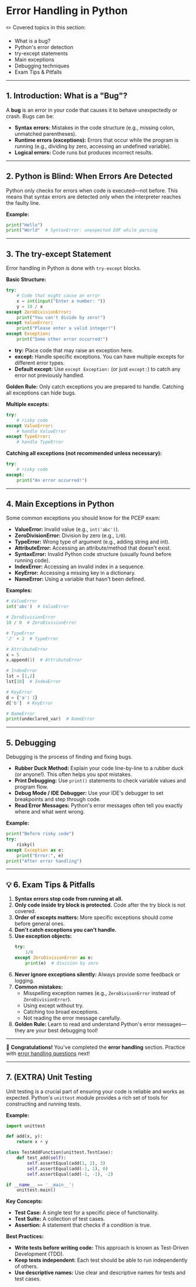 # Error Handling in Python

✏️ Covered topics in this section:
- What is a bug?
- Python's error detection
- try-except statements
- Main exceptions
- Debugging techniques
- Exam Tips & Pitfalls

---

## 1. Introduction: What is a "Bug"?
A **bug** is an error in your code that causes it to behave unexpectedly or crash. Bugs can be:
- **Syntax errors:** Mistakes in the code structure (e.g., missing colon, unmatched parentheses).
- **Runtime errors (exceptions):** Errors that occur while the program is running (e.g., dividing by zero, accessing an undefined variable).
- **Logical errors:** Code runs but produces incorrect results.

---

## 2. Python is Blind: When Errors Are Detected
Python only checks for errors when code is executed—not before. This means that syntax errors are detected only when the interpreter reaches the faulty line.

**Example:**
```python
print("Hello")
print("World"  # SyntaxError: unexpected EOF while parsing
```

---

## 3. The try-except Statement
Error handling in Python is done with `try-except` blocks.

**Basic Structure:**
```python
try:
    # Code that might cause an error
    x = int(input("Enter a number: "))
    y = 10 / x
except ZeroDivisionError:
    print("You can't divide by zero!")
except ValueError:
    print("Please enter a valid integer!")
except Exception:
    print("Some other error occurred!")
```

- **try:** Place code that may raise an exception here.
- **except:** Handle specific exceptions. You can have multiple excepts for different error types.
- **Default except:** Use `except Exception:` (or just `except:`) to catch any error not previously handled.

**Golden Rule:** Only catch exceptions you are prepared to handle. Catching all exceptions can hide bugs.

**Multiple excepts:**
```python
try:
    # risky code
except ValueError:
    # handle ValueError
except TypeError:
    # handle TypeError
```

**Catching all exceptions (not recommended unless necessary):**
```python
try:
    # risky code
except:
    print("An error occurred!")
```

---

## 4. Main Exceptions in Python
Some common exceptions you should know for the PCEP exam:
- **ValueError:** Invalid value (e.g., `int('abc')`).
- **ZeroDivisionError:** Division by zero (e.g., `1/0`).
- **TypeError:** Wrong type of argument (e.g., adding string and int).
- **AttributeError:** Accessing an attribute/method that doesn't exist.
- **SyntaxError:** Invalid Python code structure (usually found before running code).
- **IndexError:** Accessing an invalid index in a sequence.
- **KeyError:** Accessing a missing key in a dictionary.
- **NameError:** Using a variable that hasn't been defined.

**Examples:**
```python
# ValueError
int('abc')  # ValueError

# ZeroDivisionError
10 / 0  # ZeroDivisionError

# TypeError
'2' + 2  # TypeError

# AttributeError
x = 5
x.append(1)  # AttributeError

# IndexError
lst = [1,2]
lst[10]  # IndexError

# KeyError
d = {'a': 1}
d['b']  # KeyError

# NameError
print(undeclared_var)  # NameError
```

---

## 5. Debugging
Debugging is the process of finding and fixing bugs.

- **Rubber Duck Method:** Explain your code line-by-line to a rubber duck (or anyone!). This often helps you spot mistakes.
- **Print Debugging:** Use `print()` statements to check variable values and program flow.
- **Debug Mode / IDE Debugger:** Use your IDE's debugger to set breakpoints and step through code.
- **Read Error Messages:** Python's error messages often tell you exactly where and what went wrong.

**Example:**
```python
print("Before risky code")
try:
    risky()
except Exception as e:
    print("Error:", e)
print("After error handling")
```

---

## 💡 6. Exam Tips & Pitfalls
1. **Syntax errors stop code from running at all.**
2. **Only code inside try block is protected.** Code after the try block is not covered.
3. **Order of excepts matters:** More specific exceptions should come before general ones.
4. **Don't catch exceptions you can't handle.**
5. **Use exception objects:**
   ```python
   try:
       1/0
   except ZeroDivisionError as e:
       print(e)  # division by zero
   ```
6. **Never ignore exceptions silently:** Always provide some feedback or logging.
7. **Common mistakes:**
   - Misspelling exception names (e.g., `ZeroDivisonError` instead of `ZeroDivisionError`).
   - Using except without try.
   - Catching too broad exceptions.
   - Not reading the error message carefully.
8. **Golden Rule:** Learn to read and understand Python's error messages—they are your best debugging tool!

---

🎉 **Congratulations!**
You've completed the **error handling** section.
Practice with [error handling questions](../Practice_Exams_Questions/07_error_handling.md) next!

---

## 7. (EXTRA) Unit Testing
Unit testing is a crucial part of ensuring your code is reliable and works as expected. Python's `unittest` module provides a rich set of tools for constructing and running tests.

**Example:**
```python
import unittest

def add(x, y):
    return x + y

class TestAddFunction(unittest.TestCase):
    def test_add(self):
        self.assertEqual(add(1, 2), 3)
        self.assertEqual(add(-1, 1), 0)
        self.assertEqual(add(-1, -1), -2)

if __name__ == '__main__':
    unittest.main()
```

**Key Concepts:**

- **Test Case:** A single test for a specific piece of functionality.
- **Test Suite:** A collection of test cases.
- **Assertion:** A statement that checks if a condition is true.

**Best Practices:**

- **Write tests before writing code:** This approach is known as Test-Driven Development (TDD).
- **Keep tests independent:** Each test should be able to run independently of others.
- **Use descriptive names:** Use clear and descriptive names for tests and test cases.